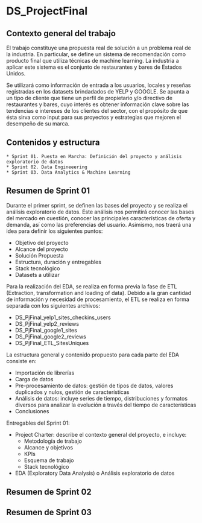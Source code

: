 # DS_ProjectFinal

##  Contexto general del trabajo

El trabajo constituye una propuesta real de solución a un problema real de la industria. En particular, se define un sistema de recomendación como producto final que utiliza técnicas de machine learning. La industria a aplicar este sistema es el conjunto de restaurantes y bares de Estados Unidos. 

Se utilizará como información de entrada a los usuarios, locales y reseñas registradas en los datasets brindadados de YELP y GOOGLE. Se apunta a un tipo de cliente que tiene un perfil de propietario y/o directivo de restaurantes y bares, cuyo interés es obtener información clave sobre las tendencias e intereses de los clientes del sector, con el propósito de que ésta sirva como input para sus proyectos y estrategias que mejoren el desempeño de su marca.


## Contenidos y estructura
    * Sprint 01. Puesta en Marcha: Definición del proyecto y análisis exploratorio de datos
    * Sprint 02. Data Engineeering
    * Sprint 03. Data Analytics & Machine Learning

## Resumen de Sprint 01
Durante el primer sprint, se definen las bases del proyecto y se realiza el análisis exploratorio de datos. Este análisis nos permitirá conocer las bases del mercado en cuestión, conocer las principales características de oferta y demanda, así como las preferencias del usuario. Asimismo, nos traerá una idea para definir los siguientes puntos:

* Objetivo del proyecto
* Alcance del proyecto
* Solución Propuesta
* Estructura, duración y entregables
* Stack tecnológico
* Datasets a utilizar

Para la realización del EDA, se realiza en forma previa la fase de ETL (Extraction, transformation and loading of data). Debido a la gran cantidad de información y necesidad de procesamiento, el ETL se realiza en forma separada con los siguientes archivos:
* DS_PjFinal_yelp1_sites_checkins_users
* DS_PjFinal_yelp2_reviews
* DS_PjFinal_google1_sites
* DS_PjFinal_google2_reviews
* DS_PjFinal_ETL_SitesUniques
	
La estructura general y contenido propuesto para cada parte del EDA consiste en:
* Importación de librerías
* Carga de datos
* Pre-procesamiento de datos: gestión de tipos de datos, valores duplicados y nulos, gestión de características
* Análisis de datos: incluye series de tiempo, distribuciones y formatos diversos para analizar la evolución a través del tiempo de características
* Conclusiones

Entregables del Sprint 01:
* Project Charter: describe el contexto general del proyecto, e incluye:
    * Metodología de trabajo
    * Alcance y objetivos
    * KPIs
    * Esquema de trabajo
    * Stack tecnológico
* EDA (Exploratory Data Analysis) o Análisis exploratorio de datos

## Resumen de Sprint 02

## Resumen de Sprint 03


